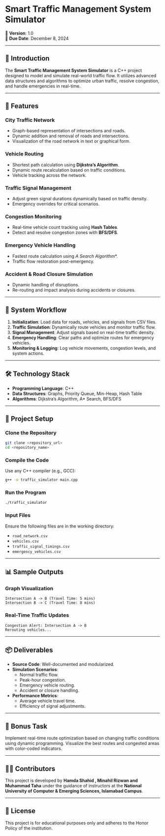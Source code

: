 # Smart Traffic Management System Simulator  

🚦 **Version**: 1.0  
📅 **Due Date**: December 8, 2024  

---

## 📖 Introduction  

The **Smart Traffic Management System Simulator** is a C++ project designed to model and simulate real-world traffic flow. It utilizes advanced data structures and algorithms to optimize urban traffic, resolve congestion, and handle emergencies in real-time.  

---

## 🚀 Features  

### City Traffic Network  
- Graph-based representation of intersections and roads.  
- Dynamic addition and removal of roads and intersections.  
- Visualization of the road network in text or graphical form.  

### Vehicle Routing  
- Shortest path calculation using **Dijkstra’s Algorithm**.  
- Dynamic route recalculation based on traffic conditions.  
- Vehicle tracking across the network.  

### Traffic Signal Management  
- Adjust green signal durations dynamically based on traffic density.  
- Emergency overrides for critical scenarios.  

### Congestion Monitoring  
- Real-time vehicle count tracking using **Hash Tables**.  
- Detect and resolve congestion zones with **BFS/DFS**.  

### Emergency Vehicle Handling  
- Fastest route calculation using **A* Search Algorithm**.  
- Traffic flow restoration post-emergency.  

### Accident & Road Closure Simulation  
- Dynamic handling of disruptions.  
- Re-routing and impact analysis during accidents or closures.  

---

## 📜 System Workflow  

1. **Initialization**: Load data for roads, vehicles, and signals from CSV files.  
2. **Traffic Simulation**: Dynamically route vehicles and monitor traffic flow.  
3. **Signal Management**: Adjust signals based on real-time traffic density.  
4. **Emergency Handling**: Clear paths and optimize routes for emergency vehicles.  
5. **Monitoring & Logging**: Log vehicle movements, congestion levels, and system actions.  

---

## 🛠️ Technology Stack  

- **Programming Language**: C++  
- **Data Structures**: Graphs, Priority Queue, Min-Heap, Hash Table  
- **Algorithms**: Dijkstra’s Algorithm, A* Search, BFS/DFS  

---

## 📂 Project Setup  

### Clone the Repository  
```bash  
git clone <repository_url>  
cd <repository_name>  
```  

### Compile the Code  
Use any C++ compiler (e.g., GCC):  
```bash  
g++ -o traffic_simulator main.cpp  
```  

### Run the Program  
```bash  
./traffic_simulator  
```  

### Input Files  
Ensure the following files are in the working directory:  
- `road_network.csv`  
- `vehicles.csv`  
- `traffic_signal_timings.csv`  
- `emergency_vehicles.csv`  

---

## 📊 Sample Outputs  

### Graph Visualization  
```  
Intersection A -> B (Travel Time: 5 mins)  
Intersection B -> C (Travel Time: 8 mins)  
```  

### Real-Time Traffic Updates  
```  
Congestion Alert: Intersection A -> B  
Rerouting vehicles...  
```  

---

## 📦 Deliverables  

- **Source Code**: Well-documented and modularized.  
- **Simulation Scenarios**:  
    - Normal traffic flow.  
    - Peak-hour congestion.  
    - Emergency vehicle routing.  
    - Accident or closure handling.  
- **Performance Metrics**:  
    - Average vehicle travel time.  
    - Efficiency of signal adjustments.  

---

## 🌟 Bonus Task  

Implement real-time route optimization based on changing traffic conditions using dynamic programming. Visualize the best routes and congested areas with color-coded indicators.  

---

## 👨‍💻 Contributors  

This project is developed by **Hamda Shahid , Minahil Rizwan and Muhammad Taha** under the guidance of instructors at the **National University of Computer & Emerging Sciences, Islamabad Campus**.  

---

## 📢 License  

This project is for educational purposes only and adheres to the Honor Policy of the institution.  

